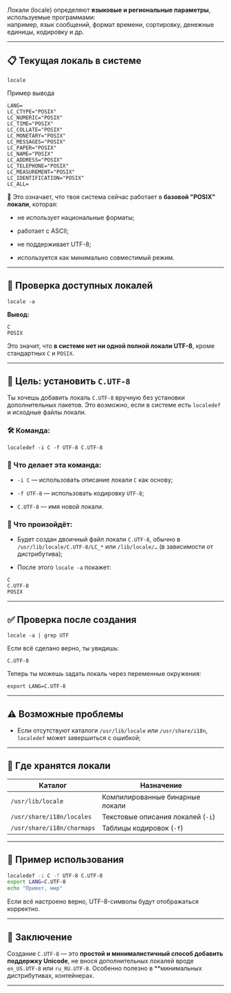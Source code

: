 
Локали (locale) определяют **языковые и региональные параметры**, используемые программами:  
например, язык сообщений, формат времени, сортировку, денежные единицы, кодировку и др.

---

## 📋 Текущая локаль в системе

```
locale
```

Пример вывода
```text
LANG=
LC_CTYPE="POSIX"
LC_NUMERIC="POSIX"
LC_TIME="POSIX"
LC_COLLATE="POSIX"
LC_MONETARY="POSIX"
LC_MESSAGES="POSIX"
LC_PAPER="POSIX"
LC_NAME="POSIX"
LC_ADDRESS="POSIX"
LC_TELEPHONE="POSIX"
LC_MEASUREMENT="POSIX"
LC_IDENTIFICATION="POSIX"
LC_ALL=
```

📌 Это означает, что твоя система сейчас работает в **базовой "POSIX" локали**, которая:

- не использует национальные форматы;
    
- работает с ASCII;
    
- не поддерживает UTF-8;
    
- используется как минимально совместимый режим.
    

---

## 🧩 Проверка доступных локалей

```text
locale -a
```

**Вывод:**

```text
C
POSIX
```

Это значит, что **в системе нет ни одной полной локали UTF-8**, кроме стандартных `C` и `POSIX`.

---

## 🎯 Цель: установить `C.UTF-8`

Ты хочешь добавить локаль `C.UTF-8` вручную без установки дополнительных пакетов. Это возможно, если в системе есть `localedef` и исходные файлы локали.

### 🛠️ Команда:

```text
localedef -i C -f UTF-8 C.UTF-8
```

### 📌 Что делает эта команда:

- `-i C` — использовать описание локали `C` как основу;
    
- `-f UTF-8` — использовать кодировку `UTF-8`;
    
- `C.UTF-8` — имя новой локали.
    

### 📂 Что произойдёт:

- Будет создан двоичный файл локали `C.UTF-8`, обычно в `/usr/lib/locale/C.UTF-8/LC_*` или `/lib/locale/…` (в зависимости от дистрибутива);
    
- После этого `locale -a` покажет:
    

```text
C
C.UTF-8
POSIX
```

---

## ✅ Проверка после создания

```text
locale -a | grep UTF
```

Если всё сделано верно, ты увидишь:

```text
C.UTF-8
```

Теперь ты можешь задать локаль через переменные окружения:

```text
export LANG=C.UTF-8
```

---

## ⚠️ Возможные проблемы

- Если отсутствуют каталоги `/usr/lib/locale` или `/usr/share/i18n`, `localedef` может завершиться с ошибкой;

---

## 📁 Где хранятся локали

|Каталог|Назначение|
|---|---|
|`/usr/lib/locale`|Компилированные бинарные локали|
|`/usr/share/i18n/locales`|Текстовые описания локалей (`-i`)|
|`/usr/share/i18n/charmaps`|Таблицы кодировок (`-f`)|

---

## 🧪 Пример использования

```bash
localedef -i C -f UTF-8 C.UTF-8
export LANG=C.UTF-8
echo "Привет, мир"
```

Если всё настроено верно, UTF-8-символы будут отображаться корректно.

---

## 🧵 Заключение

Создание `C.UTF-8` — это **простой и минималистичный способ добавить поддержку Unicode**, не внося дополнительных локалей вроде `en_US.UTF-8` или `ru_RU.UTF-8`. Особенно полезно в **минимальных дистрибутивах, контейнерах.

---
